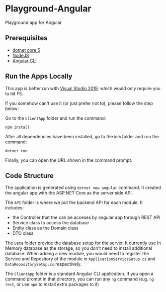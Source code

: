 # Playground-Angular
Playground app for Angular

## Prerequisites
- [dotnet core 5](https://dotnet.microsoft.com/download)
- [NodeJS](https://nodejs.org/en/) 
- [Angular CLI](https://angular.io/guide/setup-local#install-the-angular-cli)

## Run the Apps Locally
This app is better run with [Visual Studio 2019](https://visualstudio.microsoft.com/downloads/), which would only require you to hit F5. 

If you somehow can't use it (or just prefer not to), please follow the step below:

Go to the `ClientApp` folder and run the command:
```
npm install
```

After all dependencies have been installed, go to the  `Web` folder and run the command:
```
dotnet run
```

Finally, you can open the URL shown in the command prompt.

## Code Structure
The application is generated using `dotnet new angular` command. It created the angular app with the ASP.NET Core as the server side API.

The `API` folder is where we put the backend API for each module. It includes:
- the Controller that the can be acceses by angular app through REST API
- Service class to access the database
- Entity class as the Domain class
- DTO class

The `Data` folder provide the database setup for the server. It currently use In Memory database as the storage, so you don't need to install additional database. When adding a new module, you would need to register the Service and Repository of the module in `ApplicationServiceSetup.cs` and `DataRepositorySetup.cs` respectively.

The `ClientApp` folder is a standard Angular CLI application. If you open a command prompt in that directory, you can run any `ng` command (e.g. `ng test`, or use `npm` to install extra packages to it)
